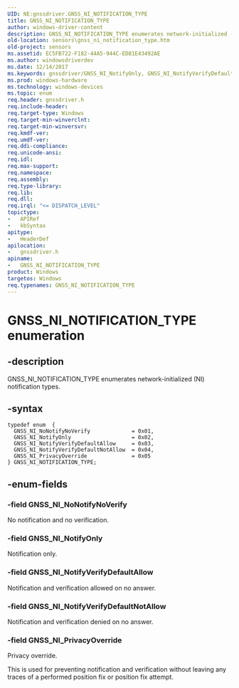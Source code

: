 ```yaml
---
UID: NE:gnssdriver.GNSS_NI_NOTIFICATION_TYPE
title: GNSS_NI_NOTIFICATION_TYPE
author: windows-driver-content
description: GNSS_NI_NOTIFICATION_TYPE enumerates network-initialized (NI) notification types.
old-location: sensors\gnss_ni_notification_type.htm
old-project: sensors
ms.assetid: EC5FB722-F182-44A5-944C-ED81E43492AE
ms.author: windowsdriverdev
ms.date: 12/14/2017
ms.keywords: gnssdriver/GNSS_NI_NotifyOnly, GNSS_NI_NotifyVerifyDefaultAllow, gnssdriver/GNSS_NI_NotifyVerifyDefaultNotAllow, GNSS_NI_NOTIFICATION_TYPE enumeration [Sensor Devices], GNSS_NI_NotifyOnly, gnssdriver/GNSS_NI_NOTIFICATION_TYPE, gnssdriver/GNSS_NI_NotifyVerifyDefaultAllow, GNSS_NI_PrivacyOverride, GNSS_NI_NOTIFICATION_TYPE, GNSS_NI_NoNotifyNoVerify, sensors.gnss_ni_notification_type, gnssdriver/GNSS_NI_PrivacyOverride, GNSS_NI_NotifyVerifyDefaultNotAllow, gnssdriver/GNSS_NI_NoNotifyNoVerify
ms.prod: windows-hardware
ms.technology: windows-devices
ms.topic: enum
req.header: gnssdriver.h
req.include-header: 
req.target-type: Windows
req.target-min-winverclnt: 
req.target-min-winversvr: 
req.kmdf-ver: 
req.umdf-ver: 
req.ddi-compliance: 
req.unicode-ansi: 
req.idl: 
req.max-support: 
req.namespace: 
req.assembly: 
req.type-library: 
req.lib: 
req.dll: 
req.irql: "<= DISPATCH_LEVEL"
topictype:
-	APIRef
-	kbSyntax
apitype:
-	HeaderDef
apilocation:
-	gnssdriver.h
apiname:
-	GNSS_NI_NOTIFICATION_TYPE
product: Windows
targetos: Windows
req.typenames: GNSS_NI_NOTIFICATION_TYPE
---
```


# GNSS_NI_NOTIFICATION_TYPE enumeration


## -description


GNSS_NI_NOTIFICATION_TYPE enumerates network-initialized (NI) notification types.


## -syntax


````
typedef enum  { 
  GNSS_NI_NoNotifyNoVerify             = 0x01,
  GNSS_NI_NotifyOnly                   = 0x02,
  GNSS_NI_NotifyVerifyDefaultAllow     = 0x03,
  GNSS_NI_NotifyVerifyDefaultNotAllow  = 0x04,
  GNSS_NI_PrivacyOverride              = 0x05
} GNSS_NI_NOTIFICATION_TYPE;
````


## -enum-fields




### -field GNSS_NI_NoNotifyNoVerify

No notification and no verification.


### -field GNSS_NI_NotifyOnly

Notification only.


### -field GNSS_NI_NotifyVerifyDefaultAllow

Notification and verification allowed on no answer.


### -field GNSS_NI_NotifyVerifyDefaultNotAllow

Notification and verification denied on no answer.


### -field GNSS_NI_PrivacyOverride

Privacy override.

This is used for preventing notification and verification without leaving any traces of a performed position fix or position fix attempt.


